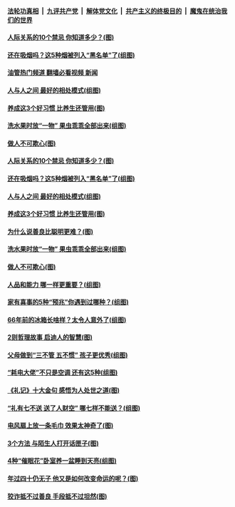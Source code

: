 ####  [法轮功真相](../../../../basic/blob/master/README.md?t=08200031) &nbsp;|&nbsp; [九评共产党](../../../../9ping.md/blob/master/README.md?t=08200031) &nbsp;|&nbsp; [解体党文化](../../../../jtdwh.md/blob/master/README.md?t=08200031)  &nbsp;|&nbsp; [共产主义的终极目的](../../../../gczydzjmd.md/blob/master/README.md?t=08200031) &nbsp;|&nbsp; [魔鬼在统治我们的世界](../../../../mgztzwmdsj.md/blob/master/README.md?t=08200031) 

#### [人际关系的10个禁忌 你知道多少？(图)](../pages/p8/1014666.md?t=08200031) 

#### [还在吸烟吗？这5种烟被列入“黑名单”了(组图)](../pages/p8/1013900.md?t=08200031) 

#### [油管热门频道 翻墙必看视频 新闻](http://45.76.130.85:81/youtube.html?08200031)

#### [人与人之间 最好的相处模式(组图)](../pages/p8/1014595.md?t=08200031) 

#### [养成这3个好习惯 比养生还管用(图)](../pages/p8/1014587.md?t=08200031) 

#### [洗水果时放“一物” 果虫乖乖全部出来(组图)](../pages/p8/1013967.md?t=08200031) 

#### [做人不可欺心(图)](../pages/p8/1014125.md?t=08200031) 

#### [人际关系的10个禁忌 你知道多少？(图)](../pages/p8/1014666.md?t=08200031) 

#### [还在吸烟吗？这5种烟被列入“黑名单”了(组图)](../pages/p8/1013900.md?t=08200031) 

#### [人与人之间 最好的相处模式(组图)](../pages/p8/1014595.md?t=08200031) 

#### [养成这3个好习惯 比养生还管用(图)](../pages/p8/1014587.md?t=08200031) 

#### [为什么说善良比聪明更难？(图)](../pages/p8/1014124.md?t=08200031) 

#### [洗水果时放“一物” 果虫乖乖全部出来(组图)](../pages/p8/1013967.md?t=08200031) 

#### [做人不可欺心(图)](../pages/p8/1014125.md?t=08200031) 

#### [人品和能力 哪一样更重要？(组图)](../pages/p8/1014497.md?t=08200031) 

#### [家有喜事的5种“预兆”你遇到过哪种？(组图)](../pages/p8/1013968.md?t=08200031) 

#### [66年前的冰箱长啥样？太令人意外了(组图)](../pages/p8/1014243.md?t=08200031) 

#### [2则哲理故事 启迪人的智慧(图)](../pages/p8/1014116.md?t=08200031) 

#### [父母做到“三不管 五不惯” 孩子更优秀(组图)](../pages/p8/1010933.md?t=08200031) 

#### [“耗电大佬”不只是空调 还有这5种(组图)](../pages/p8/1013775.md?t=08200031) 

#### [《礼记》十大金句 感悟为人处世之道(图)](../pages/p8/1014330.md?t=08200031) 

#### [“礼有七不送 送了人财空” 哪七样不能送？(组图)](../pages/p8/1014283.md?t=08200031) 

#### [电风扇上放一条毛巾 效果太神奇了(图)](../pages/p8/1014290.md?t=08200031) 

#### [3个方法 与陌生人打开话匣子(图)](../pages/p8/1014288.md?t=08200031) 

#### [4种“催眠花”卧室养一盆睡到天亮(组图)](../pages/p8/1012499.md?t=08200031) 

#### [年过四十仍无子 他又是如何改变命运的呢？(图)](../pages/p8/1014118.md?t=08200031) 

#### [狡诈抵不过善良&nbsp;手段抵不过坦然(图)](../pages/p8/1013930.md?t=08200031) 

<img src='http://gfw-breaker.win/goodnews/indexes/p8.md' width='0px' height='0px'/>
